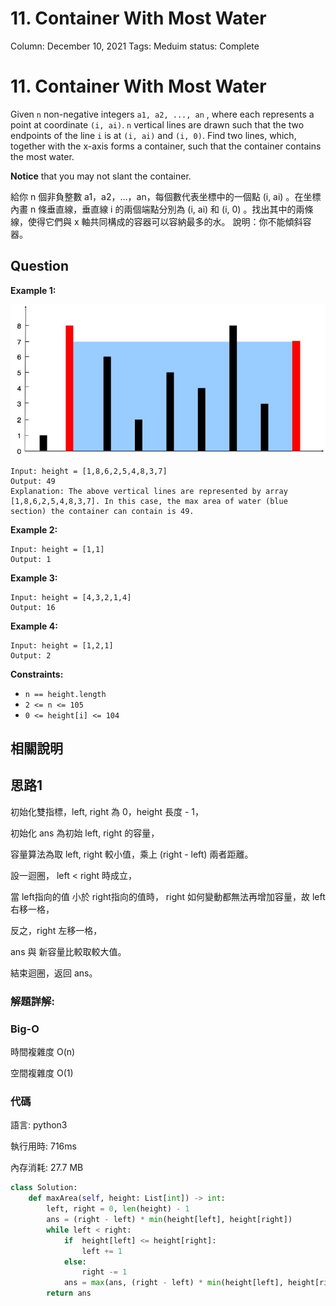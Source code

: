 # 11. Container With Most Water

Column: December 10, 2021
Tags: Meduim
status: Complete

# 11. Container With Most Water

Given `n` non-negative integers `a1, a2, ..., an` , where each represents a point at coordinate `(i, ai)`. `n` vertical lines are drawn such that the two endpoints of the line `i` is at `(i, ai)` and `(i, 0)`. Find two lines, which, together with the x-axis forms a container, such that the container contains the most water.

**Notice** that you may not slant the container.

給你 n 個非負整數 a1，a2，...，an，每個數代表坐標中的一個點 (i, ai) 。在坐標內畫 n 條垂直線，垂直線 i 的兩個端點分別為 (i, ai) 和 (i, 0) 。找出其中的兩條線，使得它們與 x 軸共同構成的容器可以容納最多的水。 說明：你不能傾斜容器。

## Question

**Example 1:**

![Untitled](image/Untitled.png)

```
Input: height = [1,8,6,2,5,4,8,3,7]
Output: 49
Explanation: The above vertical lines are represented by array [1,8,6,2,5,4,8,3,7]. In this case, the max area of water (blue section) the container can contain is 49.
```

**Example 2:**

```
Input: height = [1,1]
Output: 1
```

**Example 3:**

```
Input: height = [4,3,2,1,4]
Output: 16
```

**Example 4:**

```
Input: height = [1,2,1]
Output: 2
```

**Constraints:**

- `n == height.length`
- `2 <= n <= 105`
- `0 <= height[i] <= 104`

## 相關說明

## 思路1

初始化雙指標，left, right 為 0，height 長度 - 1，

初始化 ans 為初始 left, right 的容量，

容量算法為取 left, right 較小值，乘上 (right - left) 兩者距離。

設一迴圈， left < right 時成立，

當 left指向的值 小於 right指向的值時， right 如何變動都無法再增加容量，故 left 右移一格，

反之，right 左移一格，

ans 與 新容量比較取較大值。

結束迴圈，返回 ans。

### 解題詳解:

### Big-O

時間複雜度 O(n)

空間複雜度 O(1)

### 代碼

語言: python3

執行用時: 716ms 

內存消耗: 27.7 MB

```python
class Solution:
    def maxArea(self, height: List[int]) -> int:
        left, right = 0, len(height) - 1
        ans = (right - left) * min(height[left], height[right])
        while left < right:
            if  height[left] <= height[right]:
                left += 1
            else:
                right -= 1
            ans = max(ans, (right - left) * min(height[left], height[right]))
        return ans
```